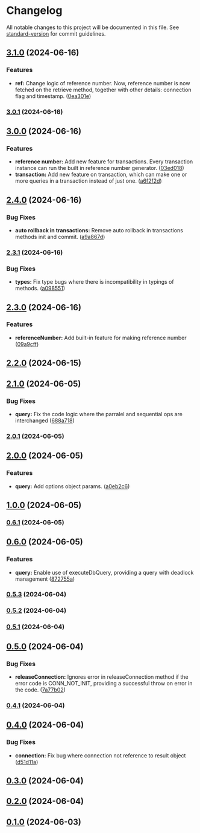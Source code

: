 # Changelog

All notable changes to this project will be documented in this file. See [standard-version](https://github.com/conventional-changelog/standard-version) for commit guidelines.

## [3.1.0](https://github.com/kntgio-z/mysql-middleware/compare/v3.0.1...v3.1.0) (2024-06-16)


### Features

* **ref:** Change logic of reference number. Now, reference number is now fetched on the retrieve method, together with other details: connection flag and timestamp. ([0ea301e](https://github.com/kntgio-z/mysql-middleware/commit/0ea301e16e17dcd3c181ed9958bb252518acef55))

### [3.0.1](https://github.com/kntgio-z/mysql-middleware/compare/v3.0.0...v3.0.1) (2024-06-16)

## [3.0.0](https://github.com/kntgio-z/mysql-middleware/compare/v2.4.0...v3.0.0) (2024-06-16)


### Features

* **reference number:** Add new feature for transactions. Every transaction instance can run the built in reference number generator. ([03ed018](https://github.com/kntgio-z/mysql-middleware/commit/03ed0181fc339a7b13b25f254530f035a0a4ff85))
* **transaction:** Add new feature on transaction, which can make one or more queries in a transaction instead of just one. ([a6f2f2d](https://github.com/kntgio-z/mysql-middleware/commit/a6f2f2d819a521e859cedee89ff8d61e56145122))

## [2.4.0](https://github.com/kntgio-z/mysql-middleware/compare/v2.3.1...v2.4.0) (2024-06-16)


### Bug Fixes

* **auto rollback in transactions:** Remove auto rollback in transactions methods init and commit. ([a9a867d](https://github.com/kntgio-z/mysql-middleware/commit/a9a867d3c491c9a780c5205821936bfbb10a3555))

### [2.3.1](https://github.com/kntgio-z/mysql-middleware/compare/v2.3.0...v2.3.1) (2024-06-16)


### Bug Fixes

* **types:** Fix type bugs where there is incompatibility in typings of methods. ([a098551](https://github.com/kntgio-z/mysql-middleware/commit/a098551eb702f8150af13bf03b2f5f4047d51d2e))

## [2.3.0](https://github.com/kntgio-z/mysql-middleware/compare/v2.2.0...v2.3.0) (2024-06-16)


### Features

* **referenceNumber:** Add built-in feature for making reference number ([09a9cff](https://github.com/kntgio-z/mysql-middleware/commit/09a9cffaf92c8addaa22251d6f29660659df43fd))

## [2.2.0](https://github.com/kntgio-z/mysql-middleware/compare/v2.1.0...v2.2.0) (2024-06-15)

## [2.1.0](https://github.com/kntgio-z/mysql-middleware/compare/v2.0.1...v2.1.0) (2024-06-05)


### Bug Fixes

* **query:** Fix the code logic where the parralel and sequential ops are interchanged ([688a718](https://github.com/kntgio-z/mysql-middleware/commit/688a718645e54bf1c7712abd366a33f945ed1a80))

### [2.0.1](https://github.com/kntgio-z/mysql-middleware/compare/v2.0.0...v2.0.1) (2024-06-05)

## [2.0.0](https://github.com/kntgio-z/mysql-middleware/compare/v1.0.0...v2.0.0) (2024-06-05)


### Features

* **query:** Add options object params. ([a0eb2c6](https://github.com/kntgio-z/mysql-middleware/commit/a0eb2c6f04c2839a7552383839bf2e0060bb2723))

## [1.0.0](https://github.com/kntgio-z/mysql-middleware/compare/v0.6.1...v1.0.0) (2024-06-05)

### [0.6.1](https://github.com/kntgio-z/mysql-middleware/compare/v0.6.0...v0.6.1) (2024-06-05)

## [0.6.0](https://github.com/kntgio-z/mysql-middleware/compare/v0.5.3...v0.6.0) (2024-06-05)


### Features

* **query:** Enable use of executeDbQuery, providing a query with deadlock management ([872755a](https://github.com/kntgio-z/mysql-middleware/commit/872755a2eba9f087e12e1b013b5c772b9693a6f3))

### [0.5.3](https://github.com/kntgio-z/mysql-middleware/compare/v0.5.2...v0.5.3) (2024-06-04)

### [0.5.2](https://github.com/kntgio-z/mysql-middleware/compare/v0.5.1...v0.5.2) (2024-06-04)

### [0.5.1](https://github.com/kntgio-z/mysql-middleware/compare/v0.5.0...v0.5.1) (2024-06-04)

## [0.5.0](https://github.com/kntgio-z/mysql-middleware/compare/v0.4.1...v0.5.0) (2024-06-04)


### Bug Fixes

* **releaseConnection:** Ignores error in releaseConnection method if the error code is CONN_NOT_INIT, providing a successful throw on error in the code. ([7a77b02](https://github.com/kntgio-z/mysql-middleware/commit/7a77b021e19e2ae8ed44e9f04f89d98493cd32cc))

### [0.4.1](https://github.com/kntgio-z/mysql-middleware/compare/v0.4.0...v0.4.1) (2024-06-04)

## [0.4.0](https://github.com/kntgio-z/mysql-middleware/compare/v0.3.0...v0.4.0) (2024-06-04)


### Bug Fixes

* **connection:** Fix bug where connection not reference to result object ([d51d11a](https://github.com/kntgio-z/mysql-middleware/commit/d51d11a10887a1532ece2c444d6d7478f930cd08))

## [0.3.0](https://github.com/kntgio-z/mysql-middleware/compare/v0.2.0...v0.3.0) (2024-06-04)

## [0.2.0](https://github.com/kntgio-z/mysql-middleware/compare/v0.1.0...v0.2.0) (2024-06-04)

## [0.1.0](https://github.com/kntgio-z/mysql-middleware/compare/v0.0.12...v0.1.0) (2024-06-03)
